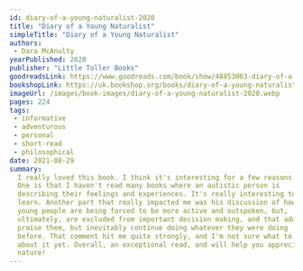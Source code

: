 ```yaml
---
id: diary-of-a-young-naturalist-2020
title: "Diary of a Young Naturalist"
simpleTitle: "Diary of a Young Naturalist"
authors: 
 - Dara McAnulty
yearPublished: 2020
publisher: "Little Toller Books"
goodreadsLink: https://www.goodreads.com/book/show/48853063-diary-of-a-young-naturalist
bookshopLink: https://uk.bookshop.org/books/diary-of-a-young-naturalist-winner-of-the-wainwright-prize-for-nature-writing-2020/9781529109603
imageUrl: /images/book-images/diary-of-a-young-naturalist-2020.webp
pages: 224
tags: 
 - informative 
 - adventurous 
 - personal 
 - short-read 
 - philosophical
date: 2021-08-29
summary: 
  I really loved this book. I think it's interesting for a few reasons.
  One is that I haven't read many books where an autistic person is
  describing their feelings and experiences. It's really interesting to
  learn. Another part that really impacted me was his discussion of how
  young people are being forced to be more active and outspoken, but,
  ultimately, are excluded from important decision making, and that adults
  praise them, but inevitably continue doing whatever they were doing
  before. That comment hit me quite strongly, and I'm not sure what to do
  about it yet. Overall, an exceptional read, and will help you appreciate
  nature!
---
```


